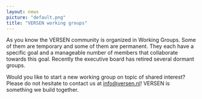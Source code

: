 ```yaml
---
layout: news
picture: "default.png"
title: "VERSEN working groups"
---
```


As you know the VERSEN community is organized in Working Groups. Some of them are temporary and some of them are permanent. They each have a specific goal and a manageable number of members that collaborate towards this goal. Recently the executive board has retired several dormant groups.

Would you like to start a new working group on topic of shared interest? Please do not hesitate to contact us at info@versen.nl! VERSEN is something we build together.